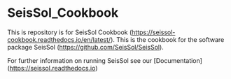 # SeisSol_Cookbook

This is repository is for SeisSol Cookbook (https://seissol-cookbook.readthedocs.io/en/latest/). This is the cookbook for the software package SeisSol (https://github.com/SeisSol/SeisSol).

For further information on running SeisSol see our [Documentation] (https://seissol.readthedocs.io)
